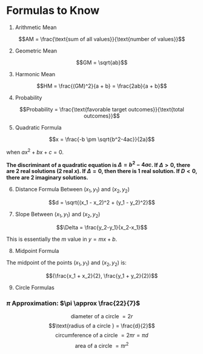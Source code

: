 # Formulas to Know

1. Arithmetic Mean

$$AM = \frac{\text{sum of all values}}{\text{number of values}}$$

2. Geometric Mean

$$GM = \sqrt{ab}$$

3. Harmonic Mean

$$HM = \frac{(GM)^2}{a + b} = \frac{2ab}{a + b}$$

4. Probability

$$Probability = \frac{\text{favorable target outcomes}}{\text{total outcomes}}$$

5. Quadratic Formula

$$x = \frac{-b \pm \sqrt{b^2-4ac}}{2a}$$

when $ax^2 + bx + c = 0$.

**The discriminant of a quadratic equation is $\Delta = b^2 - 4ac$. If $\Delta > 0$, there are $2$ real solutions ($2$ real $x$). If $\Delta = 0$, then there is $1$ real solution. If $D < 0$, there are $2$ imaginary solutions.**

6. Distance Formula Between $(x_1, y_1)$ and $(x_2, y_2)$

$$d = \sqrt{(x_1 - x_2)^2 + (y_1 - y_2)^2}$$

7. Slope Between $(x_1, y_1)$ and $(x_2, y_2)$

$$\Delta = \frac{y_2-y_1}{x_2-x_1}$$

This is essentially the $m$ value in $y = mx + b$.

8. Midpoint Formula

The midpoint of the points $(x_1, y_1)$ and $(x_2, y_2)$ is:

$$(\frac{x_1 + x_2}{2}, \frac{y_1 + y_2}{2})$$


9. Circle Formulas

### $\pi$ Approximation: $\pi \approx \frac{22}{7}$

$$\text{diameter of a circle } = 2r$$
$$\text{radius of a circle } = \frac{d}{2}$$
$$\text{circumference of a circle } = 2 \pi r = \pi d$$
$$\text{area of a circle } = \pi r^2$$
